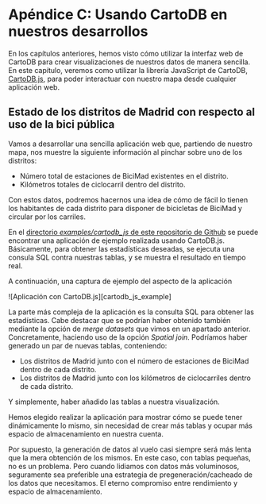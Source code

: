 # Apéndice C: Usando CartoDB en nuestros desarrollos

En los capítulos anteriores, hemos visto cómo utilizar la interfaz web de CartoDB para crear visualizaciones de nuestros datos de manera sencilla. En este capítulo, veremos como utilizar la librería JavaScript de CartoDB, [CartoDB.js](http://docs.cartodb.com/cartodb-platform/cartodb-js/), para poder interactuar con nuestro mapa desde cualquier aplicación web.

## Estado de los distritos de Madrid con respecto al uso de la bici pública

Vamos a desarrollar una sencilla aplicación web que, partiendo de nuestro mapa, nos muestre la siguiente información al pinchar sobre uno de los distritos:

* Número total de estaciones de BiciMad existentes en el distrito.
* Kilómetros totales de ciclocarril dentro del distrito.

Con estos datos, podremos hacernos una idea de cómo de fácil lo tienen los habitantes de cada distrito para disponer de bicicletas de BiciMad y circular por los carriles.

En el [directorio *examples/cartodb_js* de este repositorio de Github](https://github.com/MapWorkshops/CartoDB-Intro/tree/spanish/examples/cartodb_js) se puede encontrar una aplicación de ejemplo realizada usando CartoDB.js. Básicamente, para obtener las estadísticas deseadas, se ejecuta una consula SQL contra nuestras tablas, y se muestra el resultado en tiempo real.

A continuación, una captura de ejemplo del aspecto de la aplicación

![Aplicación con CartoDB.js][cartodb_js_example]

La parte más compleja de la aplicación es la consulta SQL para obtener las estadísticas. Cabe destacar que se podrían haber obtenido también mediante la opción de *merge datasets* que vimos en un apartado anterior. Concretamente, haciendo uso de la opción *Spatial join*. Podríamos haber generado un par de nuevas tablas, conteniendo:

* Los distritos de Madrid junto con el número de estaciones de BiciMad dentro de cada distrito.
* Los distritos de Madrid junto con los kilómetros de ciclocarriles dentro de cada distrito.

Y simplemente, haber añadido las tablas a nuestra visualización.

Hemos elegido realizar la aplicación para mostrar cómo se puede tener dinámicamente lo mismo, sin necesidad de crear más tablas y ocupar más espacio de almacenamiento en nuestra cuenta.

Por supuesto, la generación de datos al vuelo casi siempre será más lenta que la mera obtención de los mismos. En este caso, con tablas pequeñas, no es un problema. Pero cuando lidiamos con datos más voluminosos, seguramente sea preferible una estrategia de pregeneración/cacheado de los datos que necesitamos. El eterno compromiso entre rendimiento y espacio de almacenamiento.
